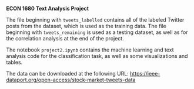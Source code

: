 **ECON 1680 Text Analysis Project**

The file beginning with `tweets_labelled` contains all of the labeled Twitter posts from the dataset, which is used as the training data. The file beginning with `tweets_remaining` is used as a testing dataset, as well as for the correlation analysis at the end of the project.

The notebook `project2.ipynb` contains the machine learning and text analysis code for the classification task, as well as some visualizations and tables.

The data can be downloaded at the following URL: https://ieee-dataport.org/open-access/stock-market-tweets-data